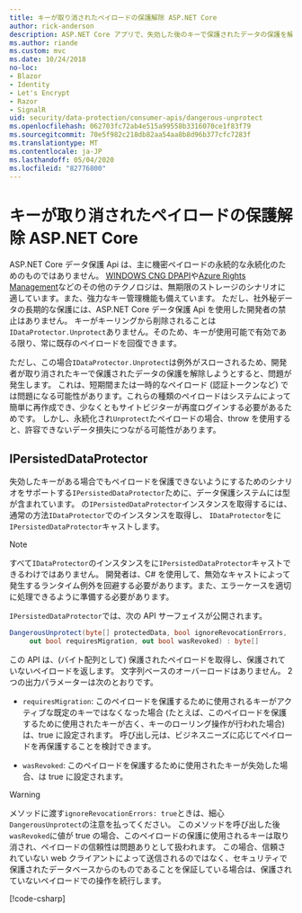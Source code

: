 ```yaml
---
title: キーが取り消されたペイロードの保護解除 ASP.NET Core
author: rick-anderson
description: ASP.NET Core アプリで、失効した後のキーで保護されたデータの保護を解除する方法について説明します。
ms.author: riande
ms.custom: mvc
ms.date: 10/24/2018
no-loc:
- Blazor
- Identity
- Let's Encrypt
- Razor
- SignalR
uid: security/data-protection/consumer-apis/dangerous-unprotect
ms.openlocfilehash: 062703fc72ab4e515a99558b3316070ce1f83f79
ms.sourcegitcommit: 70e5f982c218db82aa54aa8b8d96b377cfc7283f
ms.translationtype: MT
ms.contentlocale: ja-JP
ms.lasthandoff: 05/04/2020
ms.locfileid: "82776800"
---
```

# <a name="unprotect-payloads-whose-keys-have-been-revoked-in-aspnet-core"></a>キーが取り消されたペイロードの保護解除 ASP.NET Core

<a name="data-protection-consumer-apis-dangerous-unprotect"></a>

ASP.NET Core データ保護 Api は、主に機密ペイロードの永続的な永続化のためのものではありません。 [WINDOWS CNG DPAPI](https://msdn.microsoft.com/library/windows/desktop/hh706794%28v=vs.85%29.aspx)や[Azure Rights Management](/rights-management/)などのその他のテクノロジは、無期限のストレージのシナリオに適しています。また、強力なキー管理機能も備えています。 ただし、社外秘データの長期的な保護には、ASP.NET Core データ保護 Api を使用した開発者の禁止はありません。 キーがキーリングから削除されることは`IDataProtector.Unprotect`ありません。そのため、キーが使用可能で有効である限り、常に既存のペイロードを回復できます。

ただし、この場合`IDataProtector.Unprotect`は例外がスローされるため、開発者が取り消されたキーで保護されたデータの保護を解除しようとすると、問題が発生します。 これは、短期間または一時的なペイロード (認証トークンなど) では問題になる可能性があります。これらの種類のペイロードはシステムによって簡単に再作成でき、少なくともサイトビジターが再度ログインする必要があるためです。 しかし、永続化され`Unprotect`たペイロードの場合、throw を使用すると、許容できないデータ損失につながる可能性があります。

## <a name="ipersisteddataprotector"></a>IPersistedDataProtector

失効したキーがある場合でもペイロードを保護できないようにするためのシナリオをサポートする`IPersistedDataProtector`ために、データ保護システムには型が含まれています。 の`IPersistedDataProtector`インスタンスを取得するには、通常の方法`IDataProtector`でのインスタンスを取得し、 `IDataProtector`をに`IPersistedDataProtector`キャストします。

> [!NOTE]
> すべて`IDataProtector`のインスタンスをに`IPersistedDataProtector`キャストできるわけではありません。 開発者は、C# を使用して、無効なキャストによって発生するランタイム例外を回避する必要があります。また、エラーケースを適切に処理できるように準備する必要があります。

`IPersistedDataProtector`では、次の API サーフェイスが公開されます。

```csharp
DangerousUnprotect(byte[] protectedData, bool ignoreRevocationErrors,
     out bool requiresMigration, out bool wasRevoked) : byte[]
```

この API は、(バイト配列として) 保護されたペイロードを取得し、保護されていないペイロードを返します。 文字列ベースのオーバーロードはありません。 2つの出力パラメーターは次のとおりです。

* `requiresMigration`: このペイロードを保護するために使用されるキーがアクティブな既定のキーではなくなった場合 (たとえば、このペイロードを保護するために使用されたキーが古く、キーのローリング操作が行われた場合) は、true に設定されます。 呼び出し元は、ビジネスニーズに応じてペイロードを再保護することを検討できます。

* `wasRevoked`: このペイロードを保護するために使用されたキーが失効した場合、は true に設定されます。

>[!WARNING]
> メソッドに渡す`ignoreRevocationErrors: true`ときは、細心`DangerousUnprotect`の注意を払ってください。 このメソッドを呼び出した後`wasRevoked`に値が true の場合、このペイロードの保護に使用されるキーは取り消され、ペイロードの信頼性は問題ありとして扱われます。 この場合、信頼されていない web クライアントによって送信されるのではなく、セキュリティで保護されたデータベースからのものであることを保証している場合は、保護されていないペイロードでの操作を続行します。

[!code-csharp[](dangerous-unprotect/samples/dangerous-unprotect.cs)]
